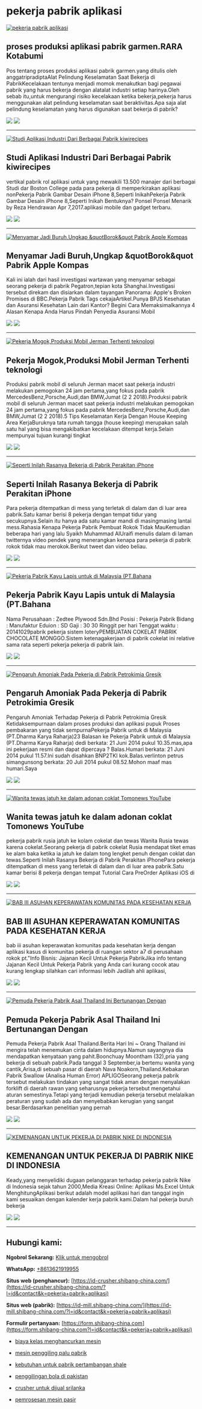 # pekerja pabrik aplikasi

<a href="https://swt.shibang-china.com/?l=id&img&k=pekerja+pabrik+aplikasi" target="_blank">![pekerja pabrik aplikasi](http://static.shibang-china.com/all-800x300/1263.jpg)</a>

## proses produksi aplikasi pabrik garmen.RARA Kotabumi
Pos tentang proses produksi aplikasi pabrik garmen.yang ditulis oleh anggatripradiptaAlat Pelindung Keselamatan Saat Bekerja di PabrikKecelakaan tentunya menjadi momok menakutkan bagi pegawai pabrik yang harus bekerja dengan alatalat industri setiap harinya.Oleh sebab itu,untuk mengurangi risiko kecelakaan ketika bekerja,pekerja harus menggunakan alat pelindung keselamatan saat beraktivitas.Apa saja alat pelindung keselamatan yang harus digunakan saat bekerja di pabrik?


<a href="https://whatsapp.shibangsoft.com/WhatsApp.php" target="_blank" title="WhatsApp">![](http://static.shibang-china.com/icon/whatsapp.png)</a> <a href="https://swt.shibang-china.com/?l=id&icon&k=pekerja+pabrik+aplikasi" target="_blank">![](http://static.shibang-china.com/icon/chat-id.png)</a>

---

<a href="https://swt.shibang-china.com/?l=id&img&k=pekerja+pabrik+aplikasi" target="_blank">![Studi Aplikasi Industri Dari Berbagai Pabrik kiwirecipes](http://static.shibang-china.com/all-800x300/197.jpg)</a>

## Studi Aplikasi Industri Dari Berbagai Pabrik kiwirecipes
vertikal pabrik rol aplikasi untuk yang mewakili 13.500 manajer dari berbagai Studi dar Boston College pada para pekerja di memperkirakan aplikasi nonPekerja Pabrik Gambar Desain iPhone 8,Seperti InikahPekerja Pabrik Gambar Desain iPhone 8,Seperti Inikah Bentuknya? Ponsel Ponsel Menarik by Reza Hendrawan Apr 7,2017.aplikasi mobile dan gadget terbaru.


<a href="https://whatsapp.shibangsoft.com/WhatsApp.php" target="_blank" title="WhatsApp">![](http://static.shibang-china.com/icon/whatsapp.png)</a> <a href="https://swt.shibang-china.com/?l=id&icon&k=pekerja+pabrik+aplikasi" target="_blank">![](http://static.shibang-china.com/icon/chat-id.png)</a>

---

<a href="https://swt.shibang-china.com/?l=id&img&k=pekerja+pabrik+aplikasi" target="_blank">![Menyamar Jadi Buruh,Ungkap &quotBorok&quot Pabrik Apple Kompas](http://static.shibang-china.com/all-800x300/1138.jpg)</a>

## Menyamar Jadi Buruh,Ungkap &quotBorok&quot Pabrik Apple Kompas
Kali ini ialah dari hasil investigasi wartawan yang menyamar sebagai seorang pekerja di pabrik Pegatron,tepian kota Shanghai.Investigasi tersebut direkam dan disiarkan dalam tayangan Panorama: Apple's Broken Promises di BBC.Pekerja Pabrik Tags cekajaArtikel.Punya BPJS Kesehatan dan Asuransi Kesehatan Lain dari Kantor? Begini Cara Memaksimalkannya 4 Alasan Kenapa Anda Harus Pindah Penyedia Asuransi Mobil


<a href="https://whatsapp.shibangsoft.com/WhatsApp.php" target="_blank" title="WhatsApp">![](http://static.shibang-china.com/icon/whatsapp.png)</a> <a href="https://swt.shibang-china.com/?l=id&icon&k=pekerja+pabrik+aplikasi" target="_blank">![](http://static.shibang-china.com/icon/chat-id.png)</a>

---

<a href="https://swt.shibang-china.com/?l=id&img&k=pekerja+pabrik+aplikasi" target="_blank">![Pekerja Mogok,Produksi Mobil Jerman Terhenti teknologi](http://static.shibang-china.com/all-800x300/505.jpg)</a>

## Pekerja Mogok,Produksi Mobil Jerman Terhenti teknologi
Produksi pabrik mobil di seluruh Jerman macet saat pekerja industri melakukan pemogokan 24 jam pertama,yang fokus pada pabrik MercedesBenz,Porsche,Audi,dan BMW,Jumat (2 2 2018).Produksi pabrik mobil di seluruh Jerman macet saat pekerja industri melakukan pemogokan 24 jam pertama,yang fokus pada pabrik MercedesBenz,Porsche,Audi,dan BMW,Jumat (2 2 2018).5 Tips Keselamatan Kerja Dengan House Keeping Area KerjaBuruknya tata rumah tangga (house keeping) merupakan salah satu hal yang bisa mengakibatkan kecelakaan ditempat kerja.Selain mempunyai tujuan kurangi tingkat


<a href="https://whatsapp.shibangsoft.com/WhatsApp.php" target="_blank" title="WhatsApp">![](http://static.shibang-china.com/icon/whatsapp.png)</a> <a href="https://swt.shibang-china.com/?l=id&icon&k=pekerja+pabrik+aplikasi" target="_blank">![](http://static.shibang-china.com/icon/chat-id.png)</a>

---

<a href="https://swt.shibang-china.com/?l=id&img&k=pekerja+pabrik+aplikasi" target="_blank">![Seperti Inilah Rasanya Bekerja di Pabrik Perakitan iPhone](http://static.shibang-china.com/all-800x300/284.jpg)</a>

## Seperti Inilah Rasanya Bekerja di Pabrik Perakitan iPhone
Para pekerja ditempatkan di mess yang terletak di dalam dan di luar area pabrik.Satu kamar berisi 8 pekerja dengan tempat tidur yang secukupnya.Selain itu hanya ada satu kamar mandi di masingmasing lantai mess.Rahasia Kenapa Pekerja Pabrik Pembuat Rokok Tidak MauKemudian beberapa hari yang lalu Syaikh Muhammad AlUraifi menulis dalam di laman twitternya video pendek yang menerangkan kenapa para pekerja di pabrik rokok tidak mau merokok.Berikut tweet dan video beliau.


<a href="https://whatsapp.shibangsoft.com/WhatsApp.php" target="_blank" title="WhatsApp">![](http://static.shibang-china.com/icon/whatsapp.png)</a> <a href="https://swt.shibang-china.com/?l=id&icon&k=pekerja+pabrik+aplikasi" target="_blank">![](http://static.shibang-china.com/icon/chat-id.png)</a>

---

<a href="https://swt.shibang-china.com/?l=id&img&k=pekerja+pabrik+aplikasi" target="_blank">![Pekerja Pabrik Kayu Lapis untuk di Malaysia (PT.Bahana](http://static.shibang-china.com/all-800x300/630.jpg)</a>

## Pekerja Pabrik Kayu Lapis untuk di Malaysia (PT.Bahana
Nama Perusahaan : Zedtee Plywood Sdn.Bhd Posisi : Pekerja Pabrik Bidang : Manufaktur Eduion : SD Gaji : 30 30 Ringgit per hari Tenggat waktu : 20141029pabrik pekerja sistem loteryPEMBUATAN COKELAT PABRIK CHOCOLATE MONGGO.Sistem ketenagakerjaan di pabrik cokelat ini relative sama rata seperti pekerja pekerja di pabrik lain.


<a href="https://whatsapp.shibangsoft.com/WhatsApp.php" target="_blank" title="WhatsApp">![](http://static.shibang-china.com/icon/whatsapp.png)</a> <a href="https://swt.shibang-china.com/?l=id&icon&k=pekerja+pabrik+aplikasi" target="_blank">![](http://static.shibang-china.com/icon/chat-id.png)</a>

---

<a href="https://swt.shibang-china.com/?l=id&img&k=pekerja+pabrik+aplikasi" target="_blank">![Pengaruh Amoniak Pada Pekerja di Pabrik Petrokimia Gresik](http://static.shibang-china.com/all-800x300/1389.jpg)</a>

## Pengaruh Amoniak Pada Pekerja di Pabrik Petrokimia Gresik
Pengaruh Amoniak Terhadap Pekerja di Pabrik Petrokimia Gresik Ketidaksempurnaan dalam proses produksi dan aplikasi pupuk Proses pembakaran yang tidak sempurnaPekerja Pabrik untuk di Malaysia (PT.Dharma Karya Raharja)23 Balasan ke Pekerja Pabrik untuk di Malaysia (PT.Dharma Karya Raharja) dedi berkata: 21 Juni 2014 pukul 10.35.mas,apa ini pekerjaan resmi dan dapat dipercaya ? Balas.Humari berkata: 21 Juni 2014 pukul 11.57.Ini sudah disahkan BNP2TKI kok.Balas.verlinton petrus simangunsong berkata: 20 Juli 2014 pukul 08.52.Mohon maaf mas humari.Saya


<a href="https://whatsapp.shibangsoft.com/WhatsApp.php" target="_blank" title="WhatsApp">![](http://static.shibang-china.com/icon/whatsapp.png)</a> <a href="https://swt.shibang-china.com/?l=id&icon&k=pekerja+pabrik+aplikasi" target="_blank">![](http://static.shibang-china.com/icon/chat-id.png)</a>

---

<a href="https://swt.shibang-china.com/?l=id&img&k=pekerja+pabrik+aplikasi" target="_blank">![Wanita tewas jatuh ke dalam adonan coklat Tomonews YouTube](http://static.shibang-china.com/all-800x300/431.jpg)</a>

## Wanita tewas jatuh ke dalam adonan coklat Tomonews YouTube
pekerja pabrik rusia jatuh ke kolam cokelat dan tewas Wanita Rusia tewas karena cokelat.Seorang pekerja di pabrik cokelat Rusia mendapat tiket emas ke alam baka ketika ia jatuh ke dalam tong lengket penuh dengan coklat dan tewas.Seperti Inilah Rasanya Bekerja di Pabrik Perakitan iPhonePara pekerja ditempatkan di mess yang terletak di dalam dan di luar area pabrik.Satu kamar berisi 8 pekerja dengan tempat Tutorial Cara PreOrder Aplikasi iOS di


<a href="https://whatsapp.shibangsoft.com/WhatsApp.php" target="_blank" title="WhatsApp">![](http://static.shibang-china.com/icon/whatsapp.png)</a> <a href="https://swt.shibang-china.com/?l=id&icon&k=pekerja+pabrik+aplikasi" target="_blank">![](http://static.shibang-china.com/icon/chat-id.png)</a>

---

<a href="https://swt.shibang-china.com/?l=id&img&k=pekerja+pabrik+aplikasi" target="_blank">![BAB III ASUHAN KEPERAWATAN KOMUNITAS PADA KESEHATAN KERJA](http://static.shibang-china.com/all-800x300/1358.jpg)</a>

## BAB III ASUHAN KEPERAWATAN KOMUNITAS PADA KESEHATAN KERJA
bab iii asuhan keperawatan komunitas pada kesehatan kerja dengan aplikasi kasus di komunitas pekerja di ruangan sektor a7 di perusahaan rokok pt."Info Bisnis: Jajanan Kecil Untuk Pekerja PabrikJika info tentang Jajanan Kecil Untuk Pekerja Pabrik yang Anda cari kurang cocok atau kurang lengkap silahkan cari informasi lebih Jadilah ahli aplikasi,


<a href="https://whatsapp.shibangsoft.com/WhatsApp.php" target="_blank" title="WhatsApp">![](http://static.shibang-china.com/icon/whatsapp.png)</a> <a href="https://swt.shibang-china.com/?l=id&icon&k=pekerja+pabrik+aplikasi" target="_blank">![](http://static.shibang-china.com/icon/chat-id.png)</a>

---

<a href="https://swt.shibang-china.com/?l=id&img&k=pekerja+pabrik+aplikasi" target="_blank">![Pemuda Pekerja Pabrik Asal Thailand Ini Bertunangan Dengan](http://static.shibang-china.com/all-800x300/480.jpg)</a>

## Pemuda Pekerja Pabrik Asal Thailand Ini Bertunangan Dengan
Pemuda Pekerja Pabrik Asal Thailand.Berita Hari Ini ~ Orang Thailand ini mengira telah menemukan cinta dalam hidupnya.Namun sayangnya dia mendapatkan kenyataan yang pahit.Boonchuay Moontham (32),pria yang bekerja di sebuah pabrik.Pada tanggal 3 September,ia bertemu wanita yang cantik,Arisa,di sebuah pasar di daerah Nava Noakorn,Thailand.Kebakaran Pabrik Swallow (Analisa Human Error) APLIGOSeorang pekerja pabrik tersebut melakukan tindakan yang sangat tidak aman dengan menyalakan forklift di daerah rawan yang seharusnya pekerja tersebut mengetahui aturan semestinya.Tetapi yang terjadi kemudian pekerja tersebut melalaikan peraturan yang sudah ada dan menyebabkan kerugian yang sangat besar.Berdasarkan penelitian yang pernah


<a href="https://whatsapp.shibangsoft.com/WhatsApp.php" target="_blank" title="WhatsApp">![](http://static.shibang-china.com/icon/whatsapp.png)</a> <a href="https://swt.shibang-china.com/?l=id&icon&k=pekerja+pabrik+aplikasi" target="_blank">![](http://static.shibang-china.com/icon/chat-id.png)</a>

---

<a href="https://swt.shibang-china.com/?l=id&img&k=pekerja+pabrik+aplikasi" target="_blank">![KEMENANGAN UNTUK PEKERJA DI PABRIK NIKE DI INDONESIA](http://static.shibang-china.com/all-800x300/1467.jpg)</a>

## KEMENANGAN UNTUK PEKERJA DI PABRIK NIKE DI INDONESIA
Keady,yang menyelidiki dugaan pelanggaran terhadap pekerja pabrik Nike di Indonesia sejak tahun 2000,Media Kreasi Online: Aplikasi Ms.Excel Untuk MenghitungAplikasi berikut adalah model aplikasi hari dan tanggal ingin kami sesuaikan dengan kalender kerja pabrik kami.Dalam hal pekerja buruh bekerja


<a href="https://whatsapp.shibangsoft.com/WhatsApp.php" target="_blank" title="WhatsApp">![](http://static.shibang-china.com/icon/whatsapp.png)</a> <a href="https://swt.shibang-china.com/?l=id&icon&k=pekerja+pabrik+aplikasi" target="_blank">![](http://static.shibang-china.com/icon/chat-id.png)</a>

---
## Hubungi kami:

**Ngobrol Sekarang:** [Klik untuk mengobrol](https://swt.shibang-china.com?l=id&contact&k=pekerja+pabrik+aplikasi)

**WhatsApp:**  [+8613621919955](https://whatsapp.shibangsoft.com/WhatsApp.php)

**Situs web (penghancur):** [https://id-crusher.shibang-china.com/](https://id-crusher.shibang-china.com/?l=id&contact&k=pekerja+pabrik+aplikasi)

**Situs web (pabrik):** [https://id-mill.shibang-china.com/](https://id-mill.shibang-china.com/?l=id&contact&k=pekerja+pabrik+aplikasi)

**Formulir pertanyaan:** [https://form.shibang-china.com](https://form.shibang-china.com?l=id&contact&k=pekerja+pabrik+aplikasi)

* [biaya kelas menghancurkan mesin](../46/biaya%20kelas%20menghancurkan%20mesin.md)

* [mesin penggiling palu pabrik](../49/mesin%20penggiling%20palu%20pabrik.md)

* [kebutuhan untuk pabrik pertambangan shale](../42/kebutuhan%20untuk%20pabrik%20pertambangan%20shale.md)

* [penggilingan bola di pakistan](../47/penggilingan%20bola%20di%20pakistan.md)

* [crusher untuk dijual srilanka](../49/crusher%20untuk%20dijual%20srilanka.md)

* [pemrosesan mesin pasir](../43/pemrosesan%20mesin%20pasir.md)